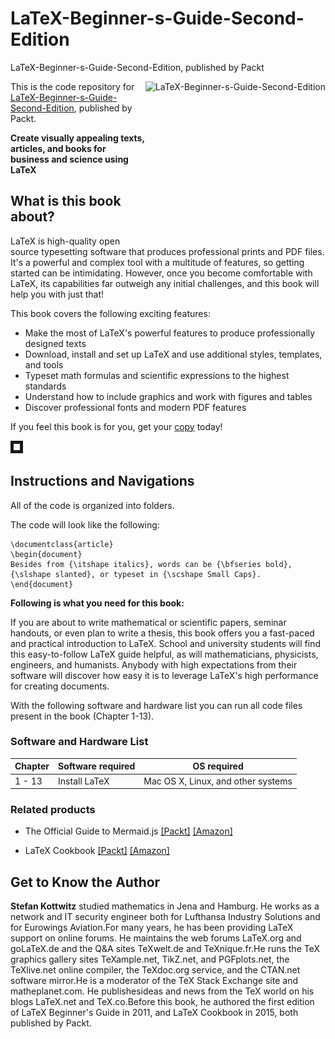 # LaTeX-Beginner-s-Guide-Second-Edition
LaTeX-Beginner-s-Guide-Second-Edition, published by Packt

<a href="https://www.packtpub.com/product/latex-beginner-s-guides/9781801078658"><img src="https://github.com/PacktPublishing/LaTeX-Beginner-s-Guide-Second-Edition/blob/main/cover.png" alt="LaTeX-Beginner-s-Guide-Second-Edition" height="256px" align="right"></a>

This is the code repository for [LaTeX-Beginner-s-Guide-Second-Edition](https://www.packtpub.com/product/latex-beginner-s-guides/9781801078658), published by Packt.

**Create visually appealing texts, articles, and books for business and science using LaTeX**

## What is this book about?
LaTeX is high-quality open source typesetting software that produces professional prints and PDF files. It's a powerful and complex tool with a multitude of features, so getting started can be intimidating. However, once you become comfortable with LaTeX, its capabilities far outweigh any initial challenges, and this book will help you with just that!

This book covers the following exciting features: 
* Make the most of LaTeX's powerful features to produce professionally designed texts
* Download, install and set up LaTeX and use additional styles, templates, and tools
* Typeset math formulas and scientific expressions to the highest standards
* Understand how to include graphics and work with figures and tables
* Discover professional fonts and modern PDF features

If you feel this book is for you, get your [copy](https://www.amazon.com/dp/1801078653) today!

<a href="https://www.packtpub.com/?utm_source=github&utm_medium=banner&utm_campaign=GitHubBanner"><img src="https://raw.githubusercontent.com/PacktPublishing/GitHub/master/GitHub.png" alt="https://www.packtpub.com/" border="5" /></a>

## Instructions and Navigations
All of the code is organized into folders.

The code will look like the following:
```
\documentclass{article}
\begin{document}
Besides from {\itshape italics}, words can be {\bfseries bold},
{\slshape slanted}, or typeset in {\scshape Small Caps}.
\end{document}

```
**Following is what you need for this book:**

If you are about to write mathematical or scientific papers, seminar handouts, or even plan to write a thesis, this book offers you a fast-paced and practical introduction to LaTeX. School and university students will find this easy-to-follow LaTeX guide helpful, as will mathematicians, physicists, engineers, and humanists. Anybody with high expectations from their software will discover how easy it is to leverage LaTeX's high performance for creating documents.

With the following software and hardware list you can run all code files present in the book (Chapter 1-13).

### Software and Hardware List

| Chapter  | Software required                                                                    | OS required                        |
| -------- | -------------------------------------------------------------------------------------| -----------------------------------|
|  1 - 13  | Install LaTeX                               				                                  | Mac OS X, Linux, and other systems |

### Related products <Other books you may enjoy>
* The Official Guide to Mermaid.js [[Packt]](https://www.packtpub.com/product/latex-beginner-s-guides/9781801078023) [[Amazon]](https://www.amazon.com/dp/1801078025)

* LaTeX Cookbook [[Packt]](https://www.packtpub.com/product/latex-beginner-s-guides/9781784395148) [[Amazon]](https://www.amazon.com/dp/1784395145)

## Get to Know the Author
**Stefan Kottwitz** studied mathematics in Jena and Hamburg. He works as a network and IT security engineer both for Lufthansa Industry Solutions and for Eurowings Aviation.For many years, he has been providing LaTeX support on online forums. He maintains the web forums LaTeX.org and goLaTeX.de and the Q&A sites TeXwelt.de and TeXnique.fr.He runs the TeX graphics gallery sites TeXample.net, TikZ.net, and PGFplots.net, the TeXlive.net online compiler, the TeXdoc.org service, and the CTAN.net software mirror.He is a moderator of the TeX Stack Exchange site and matheplanet.com. He publishesideas and news from the TeX world on his blogs LaTeX.net and TeX.co.Before this book, he authored the first edition of LaTeX Beginner's Guide in 2011, and LaTeX Cookbook in 2015, both published by Packt.
